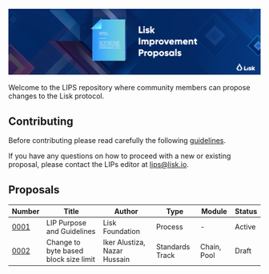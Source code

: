 ![Lisk Improvement Proposals](banner.jpg "Lisk Improvement Proposals")

Welcome to the LIPS repository where community members can propose changes to the Lisk protocol.

## Contributing

Before contributing please read carefully the following [guidelines](proposals/lip-0001.md).

If you have any questions on how to proceed with a new or existing proposal, please contact the LIPs editor at [lips@lisk.io](mailto:lips@lisk.io).

## Proposals

| Number                        | Title                                       | Author                        | Type            | Module        | Status        |
| ------------------------------|---------------------------------------------| ------------------------------| ----------------|---------------|---------------|
| [0001](proposals/lip-0001.md) | LIP Purpose and Guidelines                  | Lisk Foundation               | Process         | -             | Active        |
| [0002](proposals/lip-0002.md) | Change to byte based block size limit       | Iker Alustiza, Nazar Hussain  | Standards Track | Chain, Pool   | Draft         |
